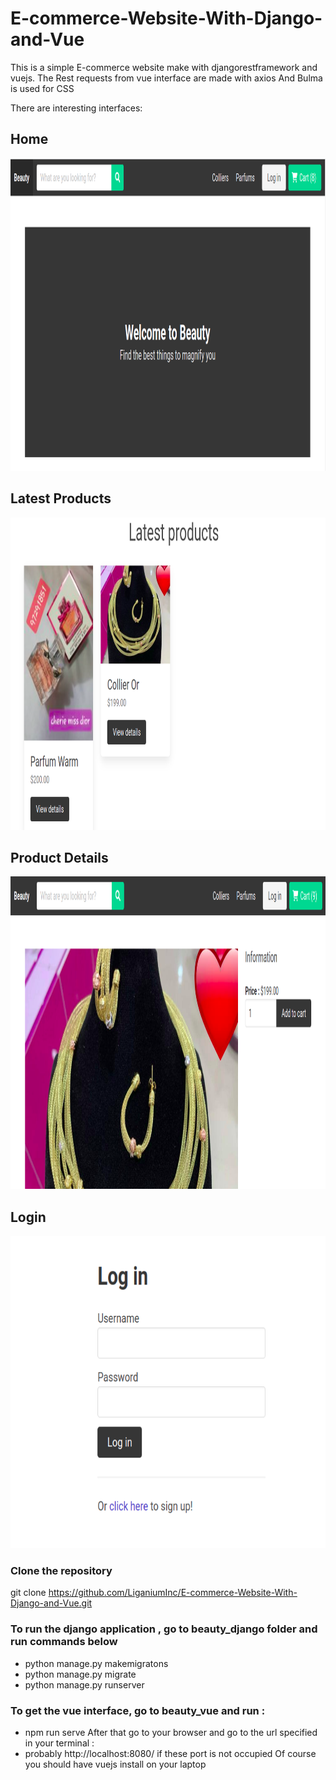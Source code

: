 # E-commerce-Website-With-Django-and-Vue

This is a simple E-commerce website make with djangorestframework and vuejs. 
The Rest requests from vue interface are made with axios
And Bulma is used for CSS

There are interesting interfaces:

## Home
<img src="/Photos Readme/home1.png" alt="Home" style="height: 500px; width:1000px;"/>


## Latest Products
<img src="/Photos Readme/latests_products.png" alt="Home" style="height: 500px; width:1000px;"/>


## Product Details 
<img src="/Photos Readme/product_detail.png" alt="Home" style="height: 500px; width:1000px;"/>


## Login
<img src="/Photos Readme/login.png" alt="Home" style="height: 500px; width:1000px;"/>


### Clone the repository
git clone https://github.com/LiganiumInc/E-commerce-Website-With-Django-and-Vue.git

### To run the django application , go to beauty_django folder and run commands below
- python manage.py makemigratons
- python manage.py migrate
- python manage.py runserver


### To get the vue interface, go to beauty_vue and run : 
- npm run serve
After that go to your browser and go to the url specified in your terminal :
-  probably http://localhost:8080/  if these port is not occupied
Of course you should have vuejs install on your laptop
